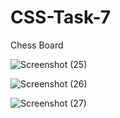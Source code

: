# CSS-Task-7
Chess Board


![Screenshot (25)](https://user-images.githubusercontent.com/56424991/88210009-21e13700-cc71-11ea-9600-0ab7245c2a33.png)


![Screenshot (26)](https://user-images.githubusercontent.com/56424991/88210013-24dc2780-cc71-11ea-8a50-e7c7015a19a6.png)


![Screenshot (27)](https://user-images.githubusercontent.com/56424991/88210035-2e658f80-cc71-11ea-89a1-fdfca7367253.png)
